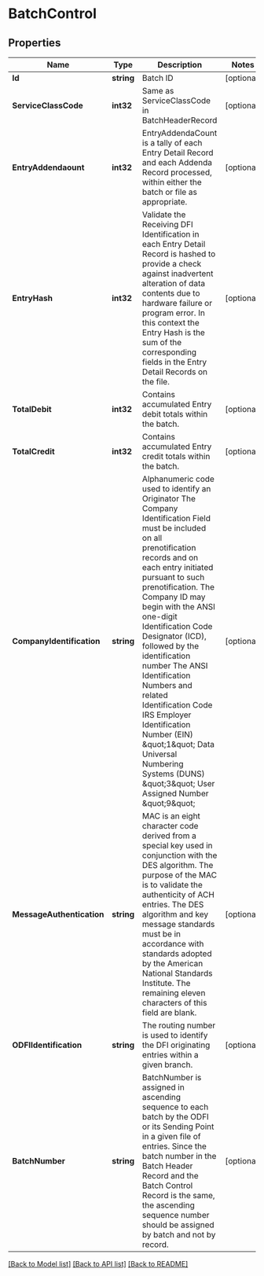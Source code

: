 # BatchControl

## Properties

Name | Type | Description | Notes
------------ | ------------- | ------------- | -------------
**Id** | **string** | Batch ID | [optional] 
**ServiceClassCode** | **int32** | Same as ServiceClassCode in BatchHeaderRecord | [optional] 
**EntryAddendaount** | **int32** | EntryAddendaCount is a tally of each Entry Detail Record and each Addenda Record processed, within either the batch or file as appropriate. | [optional] 
**EntryHash** | **int32** | Validate the Receiving DFI Identification in each Entry Detail Record is hashed to provide a check against inadvertent alteration of data contents due to hardware failure or program error. In this context the Entry Hash is the sum of the corresponding fields in the Entry Detail Records on the file.  | [optional] 
**TotalDebit** | **int32** | Contains accumulated Entry debit totals within the batch. | [optional] 
**TotalCredit** | **int32** | Contains accumulated Entry credit totals within the batch. | [optional] 
**CompanyIdentification** | **string** | Alphanumeric code used to identify an Originator The Company Identification Field must be included on all prenotification records and on each entry initiated pursuant to such prenotification. The Company ID may begin with the ANSI one-digit Identification Code Designator (ICD), followed by the identification number The ANSI Identification Numbers and related Identification Code IRS Employer Identification Number (EIN) \&quot;1\&quot; Data Universal Numbering Systems (DUNS) \&quot;3\&quot; User Assigned Number \&quot;9\&quot;  | [optional] 
**MessageAuthentication** | **string** | MAC is an eight character code derived from a special key used in conjunction with the DES algorithm. The purpose of the MAC is to validate the authenticity of ACH entries. The DES algorithm and key message standards must be in accordance with standards adopted by the American National Standards Institute. The remaining eleven characters of this field are blank. | [optional] 
**ODFIIdentification** | **string** | The routing number is used to identify the DFI originating entries within a given branch. | [optional] 
**BatchNumber** | **string** | BatchNumber is assigned in ascending sequence to each batch by the ODFI or its Sending Point in a given file of entries. Since the batch number in the Batch Header Record and the Batch Control Record is the same, the ascending sequence number should be assigned by batch and not by record. | [optional] 

[[Back to Model list]](../README.md#documentation-for-models) [[Back to API list]](../README.md#documentation-for-api-endpoints) [[Back to README]](../README.md)


